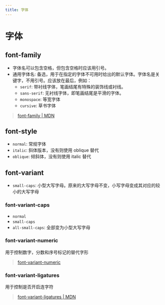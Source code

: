 ```yaml
---
title: 字体
---
```


# 字体

## font-family

- 字体名可以包含空格，但包含空格时应该用引号。
- 通用字体名: 备选，用于在指定的字体不可用时给出的默认字体。字体名是关键字，不用引号。应该放在最后，例如：
  - `serif`: 带衬线字体，笔画结尾有特殊的装饰线或衬线。
  - `sans-serif`: 无衬线字体，即笔画结尾是平滑的字体。
  - `monospace`: 等宽字体
  - `cursive`: 草书字体

> [font-family | MDN](https://developer.mozilla.org/zh-CN/docs/Web/CSS/font-family)

## font-style

- `normal`: 常规字体
- `italic`: 斜体版本，没有则使用 oblique 替代
- `oblique`: 倾斜体，没有则使用 italic 替代

## font-variant

- `small-caps`: 小型大写字母。原来的大写字母不变，小写字母变成其对应的较小的大写字母

### font-variant-caps

- `normal`
- `small-caps`
- `all-small-caps`: 全部变为小型大写字母

### font-variant-numeric

用于控制数字，分数和序号标记的替代字形

> [font-variant-numeric](https://developer.mozilla.org/zh-CN/docs/Web/CSS/font-variant-numeric)

### font-variant-ligatures

用于控制是否开启连字符

> [font-variant-ligatures | MDN](https://developer.mozilla.org/en-US/docs/Web/CSS/font-variant-ligatures)

